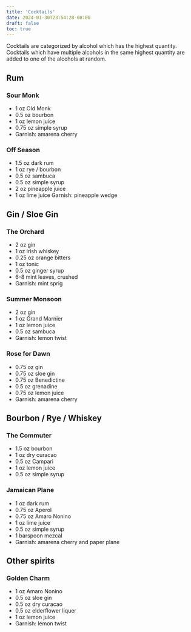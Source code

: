 ```yaml
---
title: 'Cocktails'
date: 2024-01-30T23:54:28-08:00
draft: false
toc: true
---
```

Cocktails are categorized by alcohol which has the highest quantity. Cocktails which have multiple alcohols in the same highest quantity are added to one of the alcohols at random.

## Rum

### Sour Monk
* 1 oz Old Monk
* 0.5 oz bourbon
* 1 oz lemon juice
* 0.75 oz simple syrup
* Garnish: amarena cherry

### Off Season
* 1.5 oz dark rum
* 1 oz rye / bourbon
* 0.5 oz sambuca
* 0.5 oz simple syrup
* 2 oz pineapple juice
* 1 oz lime juice
Garnish: pineapple wedge

## Gin / Sloe Gin

### The Orchard
* 2 oz gin
* 1 oz irish whiskey
* 0.25 oz orange bitters
* 1 oz tonic
* 0.5 oz ginger syrup
* 6-8 mint leaves, crushed
* Garnish: mint sprig

### Summer Monsoon
* 2 oz gin
* 1 oz Grand Marnier
* 1 oz lemon juice
* 0.5 oz sambuca
* Garnish: lemon twist

### Rose for Dawn
* 0.75 oz gin
* 0.75 oz sloe gin
* 0.75 oz Benedictine
* 0.5 oz grenadine
* 0.75 oz lemon juice
* Garnish: amarena cherry

## Bourbon / Rye / Whiskey

### The Commuter
* 1.5 oz bourbon
* 1 oz dry curacao
* 0.5 oz Campari
* 1 oz lemon juice
* 0.5 oz simple syrup

### Jamaican Plane
* 1 oz dark rum
* 0.75 oz Aperol
* 0.75 oz Amaro Nonino
* 1 oz lime juice
* 0.5 oz simple syrup
* 1 barspoon mezcal
* Garnish: amarena cherry and paper plane

## Other spirits

### Golden Charm
* 1 oz Amaro Nonino
* 0.5 oz sloe gin
* 0.5 oz dry curacao
* 0.5 oz elderflower liquer
* 1 oz lemon juice
* Garnish: lemon twist

